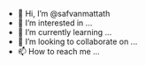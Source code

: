 - 👋 Hi, I’m @safvanmattath
- 👀 I’m interested in ...
- 🌱 I’m currently learning ...
- 💞️ I’m looking to collaborate on ...
- 📫 How to reach me ...

<!---
safvanmattath/safvanmattath is a ✨ special ✨ repository because its `README.md` (this file) appears on your GitHub profile.
You can click the Preview link to take a look at your changes.
--->

